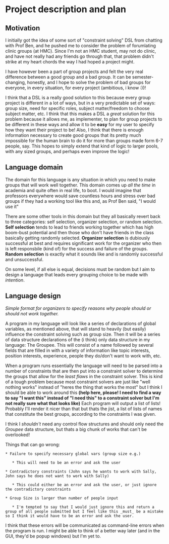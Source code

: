 # Project description and plan

## Motivation

I initially got the idea of some sort of "constraint solving" DSL from chatting with Prof Ben, and he pushed me to consider the problem of forumlating clinic groups (at HMC). Since I'm not an HMC student, may not do clinic, and have not really had any friends go through that, that problem didn't strike at my heart chords the way I had hoped a project might. 

I have however been a part of group projects and felt the very real difference between a good group and a bad group. It can be semester-changing, honestly, and I hope to solve the problem of bad groups for everyone, in every situation, for every project (ambitious, i know :))! 

I think that a DSL is a really good solution to this because every group project is different in a lot of ways, but in a very predictable set of ways: group size, need for specific roles, subject matter/freedom to choose subject matter, etc. I think that this makes a DSL a _great_ solution for this problem because it allows me, as implementer, to plan for group projects to be different in these ways and allow it to be __easy__ for my user to specify how they want their project to be! Also, I think that there is enough information necessary to create good groups that its pretty much impossible for the human brain to do it for more than groups made form 6-7 people, say. This hopes to simply extend that kind of logic to larger pools, with any sized groups, and perhaps even improve the logic!

## Language domain

The domain for this language is any situation in which you need to make groups that will work well together. This domain comes up _all the time_ in academia and quite often in real life, to boot. I would imagine that professors everywhere would save countless hours and stress over bad groups if they had a working tool like this and, as Prof Ben said, "I would use it"

There are some other tools in this domain but they all basically revert back to three categories: self selection, organizer selection, or random selection. __Self selection__ tends to lead to friends working together which has high boom-bust potential and then those who don't have friends in the class basically getting randomly selected. __Organizer selection__ is dubiously successful at best and requires significant work for the organizer who then is left responsbile (kind of) for the success and failure of the groups. __Random selection__ is exactly what it sounds like and is randomly successful and unsuccessful. 

On some level, if all else is equal, decisions must be random but I aim to design a language that leads every grouping choice to be made with _intention_. 

## Language design

_Simple format for organizers to specify reasons why people should or should not work together._

A program in my language will look like a series of declarations of global variables, as mentioned above, that will stand to heavily (but easily) influence the constraint solving such as group size. Then it will be a series of data structure declarations of the (i think) only data structure in my language: The Groupee. This will consist of a name followed by several fields that are filled in with a variety of information like topic interests, position interests, experience, people they do/don't want to work with, etc.

When a program runs essentially the language will need to be parsed into a number of constraints that are then put into a constraint solver to determine the groups that allow for the _least flaws_ in the constraint solver. This is kind of a tough problem because most constraint solvers are just like "well nothing works" instead of "heres the thing that works the most" but I think I should be able to work around this __(help here, please! I need to find a way to say "I want this" instead of "I need this" to a constraint solver but I'm not really sure what that looks like)__ Each program will output a list of lists! Probably I'll render it nicer than that but thats the jist, a list of lists of names that constitute the best groups, according to the constraints I was given.

I think I _shouldn't_ need any control flow structures and should only need the _Groupee_ data structure, but thats a big chunk of works that can't be overlooked!

Things that can go wrong:

    * Failure to specify necessary global vars (group size e.g.)
    
       * This will need to be an error and ask the user

    * Contradictory constraints (John says he wants to work with Sally, John says he does not want to work with Sally)

       * This could either be an error and ask the user, or just ignore the contradictory constraints

    * Group Size is larger than number of people input

       * I'm tempted to say that I would just ignore this and return a group of all people submitted but I feel like this _must_ be a mistake so I think it would have to be an error and ask the user.
       
I think that these errors will be communicated as command-line errors when the program is run. I might be able to think of a better way later (and in the GUI, they'd be popup windows) but I'm yet to.

